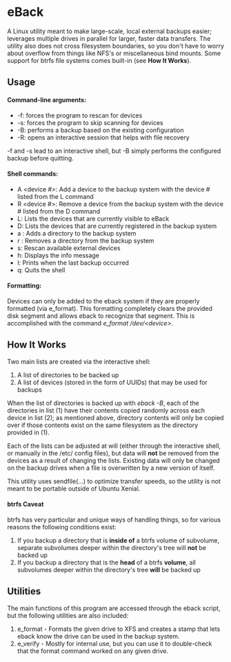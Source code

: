 # eBack
A Linux utility meant to make large-scale, local external backups easier; leverages multiple drives in parallel for larger, faster data transfers.  The utility also does not cross filesystem boundaries, so you don't have to worry about overflow from things like NFS's or miscellaneous bind mounts.  Some support for btrfs file systems comes built-in (see **How It Works**).

## Usage
#### Command-line arguments:

* -f: forces the program to rescan for devices
* -s: forces the program to skip scanning for devices
* -B: performs a backup based on the existing configuration
* -R: opens an interactive session that helps with file recovery

-f and -s lead to an interactive shell, but -B simply performs the configured backup before quitting.

#### Shell commands:

* A <device #>: Add a device to the backup system with the device # listed from the L command
* R <device #>: Remove a device from the backup system with the device # listed from the D command
* L: Lists the devices that are currently visible to eBack
* D: Lists the devices that are currently registered in the backup system
* a <directory>: Adds a directory to the backup system
* r <directory>: Removes a directory from the backup system
* s: Rescan available external devices
* h: Displays the info message
* l: Prints when the last backup occurred
* q: Quits the shell
  
#### Formatting:

Devices can only be added to the eback system if they are properly formatted (via e_format).  This formatting completely clears the provided disk segment and allows eback to recognize that segment.  This is accomplished with the command *e_format /dev/\<device\>*.


## How It Works
Two main lists are created via the interactive shell:
1. A list of directories to be backed up
2. A list of devices (stored in the form of UUIDs) that may be used for backups

When the list of directories is backed up with *eback -B*, each of the directories in list (1) have their contents copied randomly across each device in list (2); as mentioned above, directory contents will only be copied over if those contents exist on the same filesystem as the directory provided in (1).

Each of the lists can be adjusted at will (either through the interactive shell, or manually in the /etc/ config files), but data will **not** be removed from the devices as a result of changing the lists.  Existing data will only be changed on the backup drives when a file is overwritten by a new version of itself.

This utility uses sendfile(...) to optimize transfer speeds, so the utility is not meant to be portable outside of Ubuntu Xenial.


#### btrfs Caveat
btrfs has very particular and unique ways of handling things, so for various reasons the following conditions exist:
1. If you backup a directory that is **inside of** a btrfs volume of subvolume, separate subvolumes deeper within the directory's tree will **not** be backed up
2. If you backup a directory that is the **head** of a btrfs **volume**, all subvolumes deeper within the directory's tree **will** be backed up


## Utilities
The main functions of this program are accessed through the eback script, but the following utilities are also included:
1. e_format - Formats the given drive to XFS and creates a stamp that lets eback know the drive can be used in the backup system.
2. e_verify - Mostly for internal use, but you can use it to double-check that the format command worked on any given drive.
